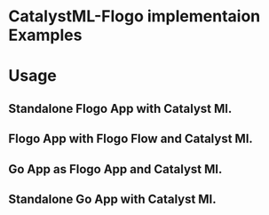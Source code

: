 # CatalystML-Flogo implementaion Examples

# Usage 
 
## Standalone Flogo App with Catalyst Ml.


## Flogo App with Flogo Flow and Catalyst Ml.

## Go App as Flogo App and Catalyst Ml.

## Standalone Go App with Catalyst Ml.

